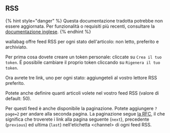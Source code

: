 RSS
---

{% hint style="danger" %}
Questa documentazione tradotta potrebbe non essere aggiornata. Per funzionalità o requisiti più recenti, consultare la [documentazione inglese](https://doc.wallabag.org/en/).
{% endhint %}

wallabag offre feed RSS per ogni stato dell'articolo: non letto,
preferito e archiviato.

Per prima cosa dovete creare un token personale: cliccate su
`Crea il tuo token`. É possibile cambiare il proprio token cliccando su
`Rigenera il tuo token`.

Ora avrete tre link, uno per ogni stato: aggiungeteli al vostro lettore
RSS preferito.

Potete anche definire quanti articoli volete nel vostro feed RSS (valore
di default: 50).


Per questi feed è anche disponibile la paginazione. Potete aggiungere
`?page=2` per andare alla seconda pagina. La paginazione segue [la RFC](https://tools.ietf.org/html/rfc5005#page-4), il che significa che troverete i link alla pagina seguente (`next`), precedente (`previous`) ed ultima (`last`) nell'etichetta &lt;channel&gt; di ogni feed RSS.
